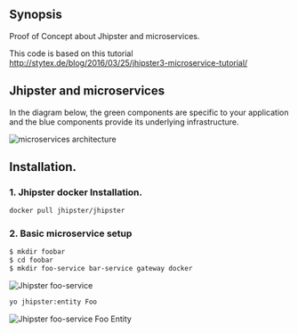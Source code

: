 ## Synopsis

Proof of Concept about Jhipster and microservices.

This code is based on this tutorial http://stytex.de/blog/2016/03/25/jhipster3-microservice-tutorial/


## Jhipster and microservices

In the diagram below, the green components are specific to your application and the blue components provide its underlying infrastructure.

![microservices architecture](https://jhipster.github.io/images/microservices_architecture_2.png)

## Installation.


### 1. Jhipster docker Installation.

``` bash
docker pull jhipster/jhipster
```

### 2. Basic microservice setup

``` bash
$ mkdir foobar
$ cd foobar
$ mkdir foo-service bar-service gateway docker
```

![Jhipster foo-service](https://dl.dropboxusercontent.com/u/945696/jhipster-microservices-poc/foo-service.jpg)

``` bash
yo jhipster:entity Foo
```

![Jhipster foo-service Foo Entity](https://dl.dropboxusercontent.com/u/945696/jhipster-microservices-poc/foo-service-Entity-Foo.jpg)
